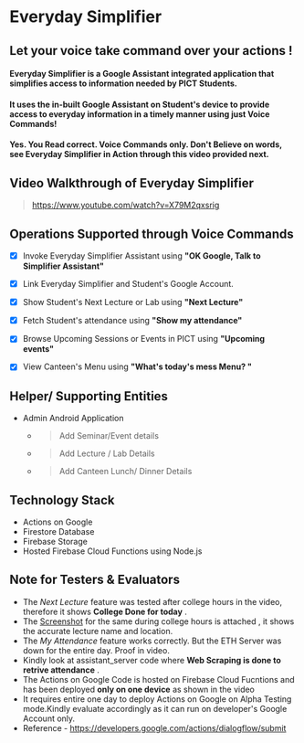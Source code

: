 # Everyday Simplifier 
## Let your voice take command over your actions !

#### Everyday Simplifier is a Google Assistant integrated application that simplifies access to information needed by PICT Students.
#### It uses the in-built Google Assistant on Student's device to provide access to everyday information in a timely manner using just Voice Commands!

#### Yes. You Read correct. Voice Commands only. Don't Believe on words, see Everyday Simplifier in Action through this video provided next.

## Video Walkthrough of Everyday Simplifier
> https://www.youtube.com/watch?v=X79M2qxsrig

## Operations Supported through Voice Commands

- [x] Invoke Everyday Simplifier Assistant using **"OK Google, Talk to Simplifier Assistant"**

- [x] Link Everyday Simplifier and Student's Google Account.

- [x] Show Student's Next Lecture or Lab using **"Next Lecture"**

- [x] Fetch Student's attendance using **"Show my attendance"**

- [x] Browse Upcoming Sessions or Events in PICT using **"Upcoming events"**

- [x] View Canteen's Menu using **"What's today's mess Menu? "**

## Helper/ Supporting Entities

- Admin Android Application
  -  > Add Seminar/Event details 
  -  > Add Lecture / Lab Details
  -  > Add Canteen Lunch/ Dinner Details

## Technology Stack

- Actions on Google
- Firestore Database
- Firebase Storage
- Hosted Firebase Cloud Functions using Node.js

## Note for Testers & Evaluators

- The _Next Lecture_ feature was tested after college hours in the video, therefore it shows __College Done for today__ .
- The [Screenshot](https://image.ibb.co/dqzixe/Whats_App_Image_2018_08_17_at_07_03_15.jpg) for the same during college hours is attached  , it shows the accurate lecture name and location.
- The _My Attendance_ feature works correctly. But the ETH Server was down for the entire day. Proof in video.
- Kindly look at assistant_server code where __Web Scraping is done to retrive attendance__ .
- The Actions on Google Code is hosted on Firebase Cloud Fucntions and has been deployed __only on one device__ as shown in the video
- It requires entire one day to deploy Actions on Google on Alpha Testing mode.Kindly evaluate accordingly as it can run on developer's   Google Account only.
- Reference - https://developers.google.com/actions/dialogflow/submit
